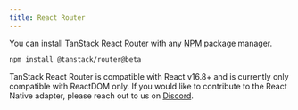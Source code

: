 ```yaml
---
title: React Router
---
```


You can install TanStack React Router with any [NPM](https://npmjs.com) package manager.

```sh
npm install @tanstack/router@beta
```

TanStack React Router is compatible with React v16.8+ and is currently only compatible with ReactDOM only. If you would like to contribute to the React Native adapter, please reach out to us on [Discord](https://tlinz.com/discord).
